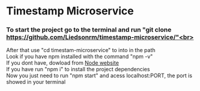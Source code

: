 # Timestamp Microservice

###  To start the project go to the terminal and run "git clone https://github.com/Liedsonrm/timestamp-microservice/"<br>
  After that use "cd timestam-microservice" to into in the path<br>
  Look if you have npm installed with the command "npm -v"<br>
  If you dont have, dowload from <a href="https://nodejs.org/en/">Node website<a/><br>
  If you have run "npm i" to install the project dependencies<br>
  Now you just need to run "npm start" and acess localhost:PORT, the port is showed in your terminal<br>
